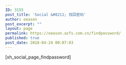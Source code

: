 ```yaml
---
ID: 3155
post_title: 'Social &#8211; 找回密码'
author: oeason
post_excerpt: ""
layout: page
permalink: https://oeason.azfs.com.cn/findpassword/
published: true
post_date: 2018-04-24 00:07:03
---
```

[xh_social_page_findpassword]